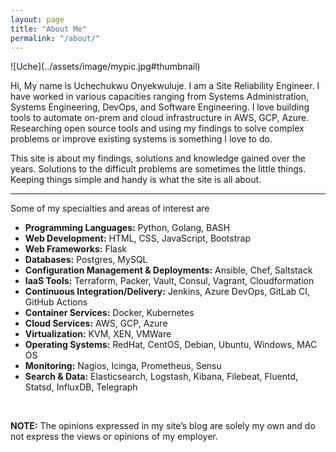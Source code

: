 ```yaml
---
layout: page
title: "About Me"
permalink: "/about/"
---
```


<div class="aboutmeformat">
  <div>
   <div class="custom" markdown="1">
   ![Uche](../assets/image/mypic.jpg#thumbnail) 
   </div>

   <p class="aboutmeparagraphsetting">
   Hi, My name is Uchechukwu Onyekwuluje. I am a Site Reliability Engineer. I have worked in various capacities ranging from Systems Administration, Systems Engineering, DevOps, and Software Engineering. I love building tools to automate on-prem and cloud infrastructure in AWS, GCP, Azure. Researching open source tools and using my findings to solve complex problems or improve existing systems is something I love to do. 
   </p>

   <p class="aboutmeparagraphsetting">
   This site is about my findings, solutions and knowledge gained over the years. Solutions to the difficult problems are sometimes the little things. Keeping things simple and handy is what the site is all about.
   </p>
  </div>
  <hr>

  <div class="container">
    <div class="row">
      <div class="col-sm">
        Some of my specialties and areas of interest are
      </div>
    </div>

   <div class="row">
      <div class="col-sm">
        <ul class="fa-ul">
           <li><span class="fa-li"><i class="fas fa-check-square"></i></span><b>Programming Languages:</b> Python, Golang, BASH</li>
           <li><span class="fa-li"><i class="fas fa-check-square"></i></span><b>Web Development:</b> HTML, CSS, JavaScript, Bootstrap</li>
           <li><span class="fa-li"><i class="fas fa-check-square"></i></span><b>Web Frameworks:</b> Flask</li>
           <li><span class="fa-li"><i class="fas fa-check-square"></i></span><b>Databases:</b> Postgres, MySQL</li>
           <li><span class="fa-li"><i class="fas fa-check-square"></i></span><b>Configuration Management & Deployments:</b> Ansible, Chef, Saltstack</li>
           <li><span class="fa-li"><i class="fas fa-check-square"></i></span><b>IaaS Tools:</b> Terraform, Packer, Vault, Consul, Vagrant, Cloudformation</li>
           <li><span class="fa-li"><i class="fas fa-check-square"></i></span><b>Continuous Integration/Delivery:</b> Jenkins, Azure DevOps, GitLab CI, GitHub Actions</li>
           <li><span class="fa-li"><i class="fas fa-check-square"></i></span><b>Container Services:</b> Docker, Kubernetes</li>
           <li><span class="fa-li"><i class="fas fa-check-square"></i></span><b>Cloud Services:</b> AWS, GCP, Azure</li>
           <li><span class="fa-li"><i class="fas fa-check-square"></i></span><b>Virtualization:</b> KVM, XEN, VMWare</li>
           <li><span class="fa-li"><i class="fas fa-check-square"></i></span><b>Operating Systems:</b> RedHat, CentOS, Debian, Ubuntu, Windows, MAC OS</li>
           <li><span class="fa-li"><i class="fas fa-check-square"></i></span><b>Monitoring:</b> Nagios, Icinga, Prometheus, Sensu</li>
           <li><span class="fa-li"><i class="fas fa-check-square"></i></span><b>Search & Data:</b> Elasticsearch, Logstash, Kibana, Filebeat, Fluentd, Statsd, InfluxDB, Telegraph</li>
        </ul>
      </div>
    </div>
  </div>  
  <br>

  <p>
    <b>NOTE:</b> The opinions expressed in my site’s blog are solely my own and do not express the views or opinions of my employer.
  </p>
</div>
